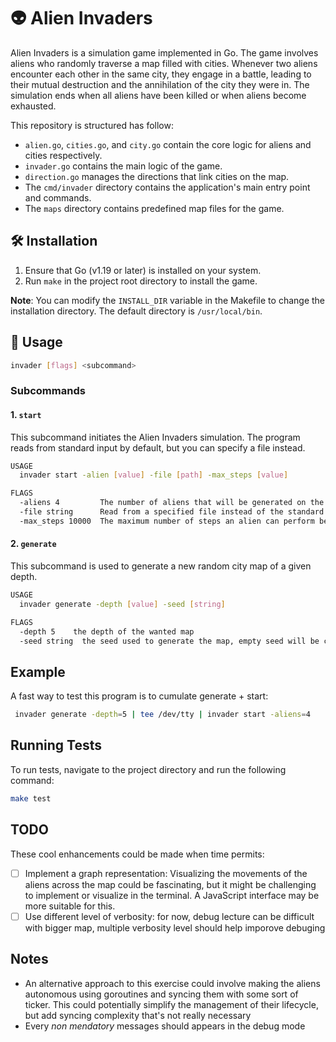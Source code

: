 # 👽 Alien Invaders
Alien Invaders is a simulation game implemented in Go. 
The game involves aliens who randomly traverse a map filled with cities. 
Whenever two aliens encounter each other in the same city, they engage in a battle, leading to their mutual destruction and the annihilation of the city they were in. 
The simulation ends when all aliens have been killed or when aliens become exhausted.

This repository is structured has follow:
- `alien.go`, `cities.go`, and `city.go` contain the core logic for aliens and cities respectively.
- `invader.go` contains the main logic of the game.
- `direction.go` manages the directions that link cities on the map.
- The `cmd/invader` directory contains the application's main entry point and commands.
- The `maps` directory contains predefined map files for the game.


## 🛠️ Installation
1. Ensure that Go (v1.19 or later) is installed on your system.
2. Run `make` in the project root directory to install the game.

**Note**: You can modify the `INSTALL_DIR` variable in the Makefile to change the installation directory. The default directory is `/usr/local/bin`.

## 🎯 Usage

```bash
invader [flags] <subcommand>
```

### Subcommands

#### 1. `start`
This subcommand initiates the Alien Invaders simulation. The
program reads from standard input by default, but you can
specify a file instead.

```bash
USAGE
  invader start -alien [value] -file [path] -max_steps [value]

FLAGS
  -aliens 4         The number of aliens that will be generated on the map
  -file string      Read from a specified file instead of the standard input.
  -max_steps 10000  The maximum number of steps an alien can perform before becoming exhausted.
```

#### 2. `generate`
This subcommand is used to generate a new random city map of a given depth.

```bash
USAGE
  invader generate -depth [value] -seed [string]

FLAGS
  -depth 5    the depth of the wanted map
  -seed string  the seed used to generate the map, empty seed will be choose if empty
```

## Example
A fast way to test this program is to cumulate generate + start:

```bash
 invader generate -depth=5 | tee /dev/tty | invader start -aliens=4 
```

## Running Tests
To run tests, navigate to the project directory and run the following command:

```bash
make test
```

## TODO
These cool enhancements could be made when time permits:

* [ ] Implement a graph representation: Visualizing the movements of the aliens
      across the map could be fascinating, but it might be challenging to implement
      or visualize in the terminal. A JavaScript interface may be more suitable for
      this.
* [ ] Use different level of verbosity: for now, debug lecture can be difficult
      with bigger map, multiple verbosity level should help imporove debuging
  
## Notes
* An alternative approach to this exercise could involve making the aliens
  autonomous using goroutines and syncing them with some sort of ticker. This
  could potentially simplify the management of their lifecycle, but add syncing
  complexity that's not really necessary
* Every *non mendatory* messages should appears in the debug mode


